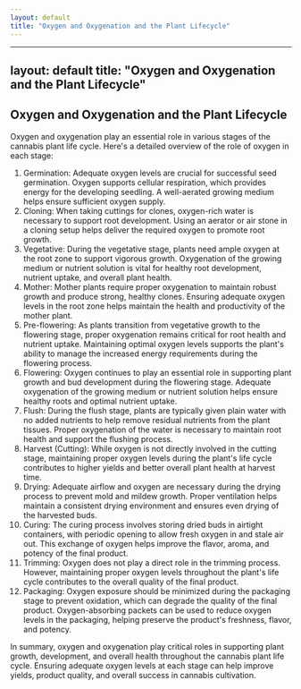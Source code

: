 ```yaml
---
layout: default
title: "Oxygen and Oxygenation and the Plant Lifecycle"
---
```


---
layout: default
title: "Oxygen and Oxygenation and the Plant Lifecycle"
---
## Oxygen and Oxygenation and the Plant Lifecycle

Oxygen and oxygenation play an essential role in various stages of the cannabis plant life cycle. Here's a detailed overview of the role of oxygen in each stage:

1. Germination: Adequate oxygen levels are crucial for successful seed germination. Oxygen supports cellular respiration, which provides energy for the developing seedling. A well-aerated growing medium helps ensure sufficient oxygen supply.
2. Cloning: When taking cuttings for clones, oxygen-rich water is necessary to support root development. Using an aerator or air stone in a cloning setup helps deliver the required oxygen to promote root growth.
3. Vegetative: During the vegetative stage, plants need ample oxygen at the root zone to support vigorous growth. Oxygenation of the growing medium or nutrient solution is vital for healthy root development, nutrient uptake, and overall plant health.
4. Mother: Mother plants require proper oxygenation to maintain robust growth and produce strong, healthy clones. Ensuring adequate oxygen levels in the root zone helps maintain the health and productivity of the mother plant.
5. Pre-flowering: As plants transition from vegetative growth to the flowering stage, proper oxygenation remains critical for root health and nutrient uptake. Maintaining optimal oxygen levels supports the plant's ability to manage the increased energy requirements during the flowering process.
6. Flowering: Oxygen continues to play an essential role in supporting plant growth and bud development during the flowering stage. Adequate oxygenation of the growing medium or nutrient solution helps ensure healthy roots and optimal nutrient uptake.
7. Flush: During the flush stage, plants are typically given plain water with no added nutrients to help remove residual nutrients from the plant tissues. Proper oxygenation of the water is necessary to maintain root health and support the flushing process.
8. Harvest (Cutting): While oxygen is not directly involved in the cutting stage, maintaining proper oxygen levels during the plant's life cycle contributes to higher yields and better overall plant health at harvest time.
9. Drying: Adequate airflow and oxygen are necessary during the drying process to prevent mold and mildew growth. Proper ventilation helps maintain a consistent drying environment and ensures even drying of the harvested buds.
10. Curing: The curing process involves storing dried buds in airtight containers, with periodic opening to allow fresh oxygen in and stale air out. This exchange of oxygen helps improve the flavor, aroma, and potency of the final product.
11. Trimming: Oxygen does not play a direct role in the trimming process. However, maintaining proper oxygen levels throughout the plant's life cycle contributes to the overall quality of the final product.
12. Packaging: Oxygen exposure should be minimized during the packaging stage to prevent oxidation, which can degrade the quality of the final product. Oxygen-absorbing packets can be used to reduce oxygen levels in the packaging, helping preserve the product's freshness, flavor, and potency.

In summary, oxygen and oxygenation play critical roles in supporting plant growth, development, and overall health throughout the cannabis plant life cycle. Ensuring adequate oxygen levels at each stage can help improve yields, product quality, and overall success in cannabis cultivation.